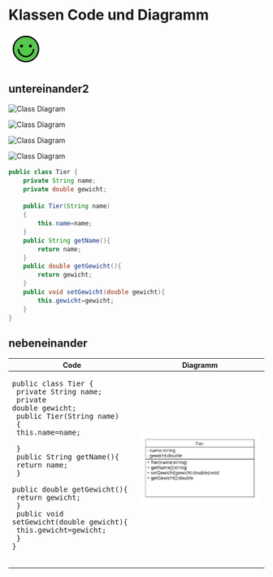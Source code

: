 # Klassen Code und Diagramm

![bild](./images/img.png)

## untereinander2

![Class Diagram](./test.svg)

![Class Diagram](./docs/test.svg)

![Class Diagram](test.svg)

![Class Diagram](/docs/test.svg)



```java
public class Tier {
    private String name;
    private double gewicht;

    public Tier(String name)
    {
        this.name=name;
    }
    public String getName(){
        return name;
    }
    public double getGewicht(){
        return gewicht;
    }
    public void setGewicht(double gewicht){
        this.gewicht=gewicht;
    }
}
```
## nebeneinander

 Code | Diagramm 
| - | -
|<pre>public class Tier { <br>    private String name;<br>    private double gewicht;<br>    public Tier(String name) <br>    { <br>      this.name=name; <br>    } <br>    public String getName(){ <br>        return name; <br>    } <br>    public double getGewicht(){ <br>      return gewicht; <br>    } <br>    public void setGewicht(double gewicht){ <br>        this.gewicht=gewicht; <br>    } <br>} <br></pre> |![Class Diagram](./docs/tier.uxf.svg)

